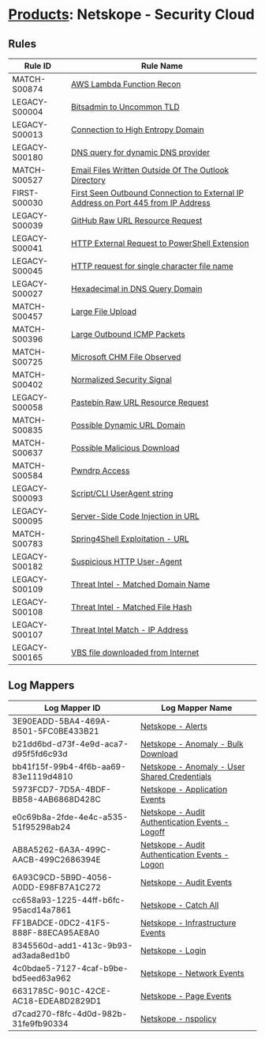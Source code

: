 # [Products](README.md): Netskope - Security Cloud

## Rules

|Rule ID|Rule Name|
|----|----|
|MATCH-S00874|[AWS Lambda Function Recon](../rules/MATCH-S00874.md)|
|LEGACY-S00004|[Bitsadmin to Uncommon TLD](../rules/LEGACY-S00004.md)|
|LEGACY-S00013|[Connection to High Entropy Domain](../rules/LEGACY-S00013.md)|
|LEGACY-S00180|[DNS query for dynamic DNS provider](../rules/LEGACY-S00180.md)|
|MATCH-S00527|[Email Files Written Outside Of The Outlook Directory](../rules/MATCH-S00527.md)|
|FIRST-S00030|[First Seen Outbound Connection to External IP Address on Port 445 from IP Address](../rules/FIRST-S00030.md)|
|LEGACY-S00039|[GitHub Raw URL Resource Request](../rules/LEGACY-S00039.md)|
|LEGACY-S00041|[HTTP External Request to PowerShell Extension](../rules/LEGACY-S00041.md)|
|LEGACY-S00045|[HTTP request for single character file name](../rules/LEGACY-S00045.md)|
|LEGACY-S00027|[Hexadecimal in DNS Query Domain](../rules/LEGACY-S00027.md)|
|MATCH-S00457|[Large File Upload](../rules/MATCH-S00457.md)|
|MATCH-S00396|[Large Outbound ICMP Packets](../rules/MATCH-S00396.md)|
|MATCH-S00725|[Microsoft CHM File Observed](../rules/MATCH-S00725.md)|
|MATCH-S00402|[Normalized Security Signal](../rules/MATCH-S00402.md)|
|LEGACY-S00058|[Pastebin Raw URL Resource Request](../rules/LEGACY-S00058.md)|
|MATCH-S00835|[Possible Dynamic URL Domain](../rules/MATCH-S00835.md)|
|MATCH-S00637|[Possible Malicious Download](../rules/MATCH-S00637.md)|
|MATCH-S00584|[Pwndrp Access](../rules/MATCH-S00584.md)|
|LEGACY-S00093|[Script/CLI UserAgent string](../rules/LEGACY-S00093.md)|
|LEGACY-S00095|[Server-Side Code Injection in URL](../rules/LEGACY-S00095.md)|
|MATCH-S00783|[Spring4Shell Exploitation - URL](../rules/MATCH-S00783.md)|
|LEGACY-S00182|[Suspicious HTTP User-Agent](../rules/LEGACY-S00182.md)|
|LEGACY-S00109|[Threat Intel - Matched Domain Name](../rules/LEGACY-S00109.md)|
|LEGACY-S00108|[Threat Intel - Matched File Hash](../rules/LEGACY-S00108.md)|
|LEGACY-S00107|[Threat Intel Match - IP Address](../rules/LEGACY-S00107.md)|
|LEGACY-S00165|[VBS file downloaded from Internet](../rules/LEGACY-S00165.md)|


## Log Mappers

|Log Mapper ID|Log Mapper Name|
|----|----|
|3E90EADD-5BA4-469A-8501-5FC0BE433B21|[Netskope - Alerts](../mappings/3E90EADD-5BA4-469A-8501-5FC0BE433B21.md)|
|b21dd6bd-d73f-4e9d-aca7-d95f5fd6c93d|[Netskope - Anomaly - Bulk Download](../mappings/b21dd6bd-d73f-4e9d-aca7-d95f5fd6c93d.md)|
|bb41f15f-99b4-4f6b-aa69-83e1119d4810|[Netskope - Anomaly - User Shared Credentials](../mappings/bb41f15f-99b4-4f6b-aa69-83e1119d4810.md)|
|5973FCD7-7D5A-4BDF-BB58-4AB6868D428C|[Netskope - Application Events](../mappings/5973FCD7-7D5A-4BDF-BB58-4AB6868D428C.md)|
|e0c69b8a-2fde-4e4c-a535-51f95298ab24|[Netskope - Audit Authentication Events - Logoff](../mappings/e0c69b8a-2fde-4e4c-a535-51f95298ab24.md)|
|AB8A5262-6A3A-499C-AACB-499C2686394E|[Netskope - Audit Authentication Events - Logon](../mappings/AB8A5262-6A3A-499C-AACB-499C2686394E.md)|
|6A93C9CD-5B9D-4056-A0DD-E98F87A1C272|[Netskope - Audit Events](../mappings/6A93C9CD-5B9D-4056-A0DD-E98F87A1C272.md)|
|cc658a93-1225-44ff-b6fc-95acd14a7861|[Netskope - Catch All](../mappings/cc658a93-1225-44ff-b6fc-95acd14a7861.md)|
|FF1BADCE-0DC2-41F5-888F-88ECA95AE8A0|[Netskope - Infrastructure Events](../mappings/FF1BADCE-0DC2-41F5-888F-88ECA95AE8A0.md)|
|8345560d-add1-413c-9b93-ad3ada8ed1b0|[Netskope - Login](../mappings/8345560d-add1-413c-9b93-ad3ada8ed1b0.md)|
|4c0bdae5-7127-4caf-b9be-bd5eed63a962|[Netskope - Network Events](../mappings/4c0bdae5-7127-4caf-b9be-bd5eed63a962.md)|
|6631785C-901C-42CE-AC18-EDEA8D2829D1|[Netskope - Page Events](../mappings/6631785C-901C-42CE-AC18-EDEA8D2829D1.md)|
|d7cad270-f8fc-4d0d-982b-31fe9fb90334|[Netskope - nspolicy](../mappings/d7cad270-f8fc-4d0d-982b-31fe9fb90334.md)|


